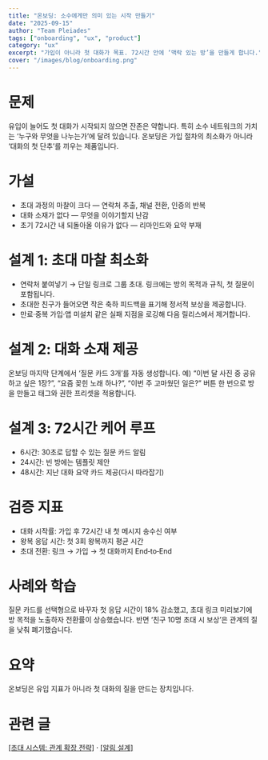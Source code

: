```yaml
---
title: "온보딩: 소수에게만 의미 있는 시작 만들기"
date: "2025-09-15"
author: "Team Pleiades"
tags: ["onboarding", "ux", "product"]
category: "ux"
excerpt: "가입이 아니라 첫 대화가 목표. 72시간 안에 ‘맥락 있는 방’을 만들게 합니다."
cover: "/images/blog/onboarding.png"
---
```

# 문제
유입이 늘어도 첫 대화가 시작되지 않으면 잔존은 약합니다. 특히 소수 네트워크의 가치는
‘누구와 무엇을 나누는가’에 달려 있습니다. 온보딩은 가입 절차의 최소화가 아니라
‘대화의 첫 단추’를 끼우는 제품입니다.

# 가설
- 초대 과정의 마찰이 크다 — 연락처 추출, 채널 전환, 인증의 반복
- 대화 소재가 없다 — 무엇을 이야기할지 난감
- 초기 72시간 내 되돌아올 이유가 없다 — 리마인드와 요약 부재

# 설계 1: 초대 마찰 최소화
- 연락처 붙여넣기 → 단일 링크로 그룹 초대. 링크에는 방의 목적과 규칙, 첫 질문이 포함됩니다.
- 초대한 친구가 들어오면 작은 축하 피드백을 표기해 정서적 보상을 제공합니다.
- 만료·중복 가입·앱 미설치 같은 실패 지점을 로깅해 다음 릴리스에서 제거합니다.

# 설계 2: 대화 소재 제공
온보딩 마지막 단계에서 ‘질문 카드 3개’를 자동 생성합니다. 예) “이번 달 사진 중 공유하고 싶은 1장?”,
“요즘 꽂힌 노래 하나?”, “이번 주 고마웠던 일은?” 버튼 한 번으로 방을 만들고 태그와 권한 프리셋을 적용합니다.

# 설계 3: 72시간 케어 루프
- 6시간: 30초로 답할 수 있는 질문 카드 알림
- 24시간: 빈 방에는 템플릿 제안
- 48시간: 지난 대화 요약 카드 제공(다시 따라잡기)

# 검증 지표
- 대화 시작률: 가입 후 72시간 내 첫 메시지 송수신 여부
- 왕복 응답 시간: 첫 3회 왕복까지 평균 시간
- 초대 전환: 링크 → 가입 → 첫 대화까지 End‑to‑End

# 사례와 학습
질문 카드를 선택형으로 바꾸자 첫 응답 시간이 18% 감소했고, 초대 링크 미리보기에 방 목적을 노출하자
전환률이 상승했습니다. 반면 ‘친구 10명 초대 시 보상’은 관계의 질을 낮춰 폐기했습니다.

# 요약
온보딩은 유입 지표가 아니라 첫 대화의 질을 만드는 장치입니다.

# 관련 글
[[초대 시스템: 관계 확장 전략]](/blog/2025-09-22-invite-system-design) · [[알림 설계]](/blog/2025-09-24-notification-design-balance)

